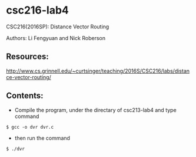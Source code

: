 # csc216-lab4

CSC216(2016SP): 
Distance Vector Routing 

Authors:
Li Fengyuan and Nick Roberson

Resources:
-----
http://www.cs.grinnell.edu/~curtsinger/teaching/2016S/CSC216/labs/distance-vector-routing/

Contents:
-----
* Compile the program, under the directary of csc213-lab4 and type command

```
$ gcc -o dvr dvr.c
```
* then run the command
```
$ ./dvr
```